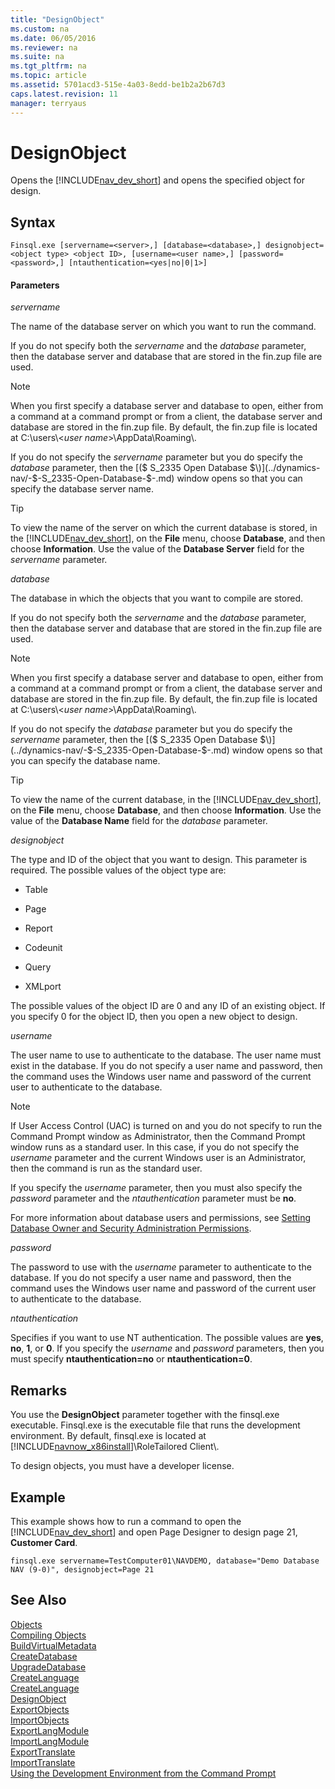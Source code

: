 ```yaml
---
title: "DesignObject"
ms.custom: na
ms.date: 06/05/2016
ms.reviewer: na
ms.suite: na
ms.tgt_pltfrm: na
ms.topic: article
ms.assetid: 5701acd3-515e-4a03-8edd-be1b2a2b67d3
caps.latest.revision: 11
manager: terryaus
---
```

# DesignObject
Opens the [!INCLUDE[nav_dev_short](../dynamics-nav/includes/nav_dev_short_md.md)] and opens the specified object for design.  
  
## Syntax  
  
```  
Finsql.exe [servername=<server>,] [database=<database>,] designobject=<object type> <object ID>, [username=<user name>,] [password=<password>,] [ntauthentication=<yes|no|0|1>]  
```  
  
#### Parameters  
 *servername*  
  
 The name of the database server on which you want to run the command.  
  
 If you do not specify both the *servername* and the *database* parameter, then the database server and database that are stored in the fin.zup file are used.  
  
> [!NOTE]  
>  When you first specify a database server and database to open, either from a command at a command prompt or from a client, the database server and database are stored in the fin.zup file. By default, the fin.zup file is located at C:\\users\\\<*user name*\>\\AppData\\Roaming\\.  
  
 If you do not specify the *servername* parameter but you do specify the *database* parameter, then the [\($ S\_2335 Open Database $\)](../dynamics-nav/-$-S_2335-Open-Database-$-.md) window opens so that you can specify the database server name.  
  
> [!TIP]  
>  To view the name of the server on which the current database is stored, in the [!INCLUDE[nav_dev_short](../dynamics-nav/includes/nav_dev_short_md.md)], on the **File** menu, choose **Database**, and then choose **Information**. Use the value of the **Database Server** field for the *servername* parameter.  
  
 *database*  
  
 The database in which the objects that you want to compile are stored.  
  
 If you do not specify both the *servername* and the *database* parameter, then the database server and database that are stored in the fin.zup file are used.  
  
> [!NOTE]  
>  When you first specify a database server and database to open, either from a command at a command prompt or from a client, the database server and database are stored in the fin.zup file. By default, the fin.zup file is located at C:\\users\\\<*user name*\>\\AppData\\Roaming\\.  
  
 If you do not specify the *database* parameter but you do specify the *servername* parameter, then the [\($ S\_2335 Open Database $\)](../dynamics-nav/-$-S_2335-Open-Database-$-.md) window opens so that you can specify the database name.  
  
> [!TIP]  
>  To view the name of the current database, in the [!INCLUDE[nav_dev_short](../dynamics-nav/includes/nav_dev_short_md.md)], on the **File** menu, choose **Database**, and then choose **Information**. Use the value of the **Database Name** field for the *database* parameter.  
  
 *designobject*  
  
 The type and ID of the object that you want to design. This parameter is required. The possible values of the object type are:  
  
-   Table  
  
-   Page  
  
-   Report  
  
-   Codeunit  
  
-   Query  
  
-   XMLport  
  
 The possible values of the object ID are 0 and any ID of an existing object. If you specify 0 for the object ID, then you open a new object to design.  
  
 *username*  
  
 The user name to use to authenticate to the database. The user name must exist in the database. If you do not specify a user name and password, then the command uses the Windows user name and password of the current user to authenticate to the database.  
  
> [!NOTE]  
>  If User Access Control \(UAC\) is turned on and you do not specify to run the Command Prompt window as Administrator, then the Command Prompt window runs as a standard user. In this case, if you do not specify the *username* parameter and the current Windows user is an Administrator, then the command is run as the standard user.  
  
 If you specify the *username* parameter, then you must also specify the *password* parameter and the *ntauthentication* parameter must be **no**.  
  
 For more information about database users and permissions, see [Setting Database Owner and Security Administration Permissions](../dynamics-nav/Setting-Database-Owner-and-Security-Administration-Permissions.md).  
  
 *password*  
  
 The password to use with the *username* parameter to authenticate to the database. If you do not specify a user name and password, then the command uses the Windows user name and password of the current user to authenticate to the database.  
  
 *ntauthentication*  
  
 Specifies if you want to use NT authentication. The possible values are **yes**, **no**, **1**, or **0**. If you specify the *username* and *password* parameters, then you must specify **ntauthentication\=no** or **ntauthentication\=0**.  
  
## Remarks  
 You use the **DesignObject** parameter together with the finsql.exe executable. Finsql.exe is the executable file that runs the development environment. By default, finsql.exe is located at [!INCLUDE[navnow_x86install](../dynamics-nav/includes/navnow_x86install_md.md)]\\RoleTailored Client\\.  
  
 To design objects, you must have a developer license.  
  
## Example  
 This example shows how to run a command to open the [!INCLUDE[nav_dev_short](../dynamics-nav/includes/nav_dev_short_md.md)] and open Page Designer to design page 21, **Customer Card**.  
  
```  
finsql.exe servername=TestComputer01\NAVDEMO, database="Demo Database NAV (9-0)", designobject=Page 21  
```  
  
## See Also  
 [Objects](../dynamics-nav/Objects.md)   
 [Compiling Objects](../dynamics-nav/Compiling-Objects.md)   
 [BuildVirtualMetadata](../dynamics-nav/BuildVirtualMetadata.md)   
 [CreateDatabase](../dynamics-nav/CreateDatabase.md)   
 [UpgradeDatabase](../dynamics-nav/UpgradeDatabase.md)   
 [CreateLanguage](../dynamics-nav/CreateLanguage.md)   
 [CreateLanguage](../dynamics-nav/CreateLanguage.md)   
 [DesignObject](../dynamics-nav/DesignObject.md)   
 [ExportObjects](../dynamics-nav/ExportObjects.md)   
 [ImportObjects](../dynamics-nav/ImportObjects.md)   
 [ExportLangModule](../dynamics-nav/ExportLangModule.md)   
 [ImportLangModule](../dynamics-nav/ImportLangModule.md)   
 [ExportTranslate](../dynamics-nav/ExportTranslate.md)   
 [ImportTranslate](../dynamics-nav/ImportTranslate.md)   
 [Using the Development Environment from the Command Prompt](../dynamics-nav/Using-the-Development-Environment-from-the-Command-Prompt.md)
